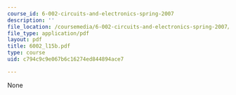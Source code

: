 ```yaml
---
course_id: 6-002-circuits-and-electronics-spring-2007
description: ''
file_location: /coursemedia/6-002-circuits-and-electronics-spring-2007/c794c9c9e067b6c16274ed844894ace7_6002_l15b.pdf
file_type: application/pdf
layout: pdf
title: 6002_l15b.pdf
type: course
uid: c794c9c9e067b6c16274ed844894ace7

---
```

None